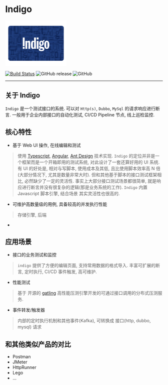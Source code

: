 # Indigo

<img src="./zh-cn/images/indigo.png" height="144">

[![Build Status](https://travis-ci.org/asura-pro/indigo.svg?branch=master)](https://travis-ci.org/asura-pro/indigo)
![GitHub release](https://img.shields.io/github/release/asura-pro/indigo.svg)
![GitHub](https://img.shields.io/github/license/asura-pro/indigo.svg)

---

## 关于 Indigo

`Indigo` 是一个测试接口的系统. 可以对 `Http(s)`, `Dubbo`, `MySql` 的请求响应进行断言. 一般用于企业内部接口的自动化测试, CI/CD Pipeline 节点, 线上巡检监控.

## 核心特性

- 基于 Web UI 操作, 在线编辑和测试

> 使用 [Typescript](http://www.typescriptlang.org/), [Angular](https://angular.io/), [Ant Design](https://ng.ant.design/docs/introduce/zh) 技术实现. `Indigo` 的定位并非是一个框架而是一个开箱即用的测试系统, 对此设计了一套还算好用的 UI 系统. 有 UI 的好处是, 相对与写脚本, 使用成本及其低, 且比使用脚本效率高 N 倍(大部分情况下, 尤其是数量非常大时). 但和其他基于脚本的接口测试框架相比, 必然缺少了一定的灵活性. 事实上大部分接口测试场景都很简单, 就是响应进行断言并没有很复杂的逻辑(那是业务系统的工作). `Indigo` 内置 Javascript 脚本引擎, 结合场景 其实灵活性也很高的.

- 可维护高数量级的用例, 具备较高的并发执行性能

> 存储引擎, 后端

- 


## 应用场景

- 接口的业务测试和监控

> `indigo` 提供了方便的编辑页面, 支持常用数据的格式导入. 丰富可扩展的断言, 定时执行, CI/CD 事件触发, 高可维护.

- 性能测试

> 基于 开源的 [gatling](https://github.com/gatling/gatling) 高性能压测引擎开发的可通过接口调用的分布式压测服务.

- 事件转发/触发器

> 内部的定时执行机制和其他事件(Kafka), 可转换成 接口(http, dubbo, mysql) 请求

## 和其他类似产品的对比

- Postman
- JMeter
- HttpRunner
- Lego
- ...
